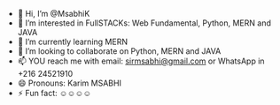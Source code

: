 - 👋 Hi, I’m @MsabhiK
- 👀 I’m interested in FullSTACKs: Web Fundamental, Python, MERN and JAVA
- 🌱 I’m currently learning MERN
- 💞️ I’m looking to collaborate on Python, MERN and JAVA
- 📫 YOU reach me with email: sirmsabhi@gmail.com or WhatsApp in +216 24521910
- 😄 Pronouns: Karim MSABHI
- ⚡ Fun fact: ☺☺☺☺ 

<!---
MsabhiK/MsabhiK is a ✨ special ✨ repository because its `README.md` (this file) appears on your GitHub profile.
You can click the Preview link to take a look at your changes.
--->
